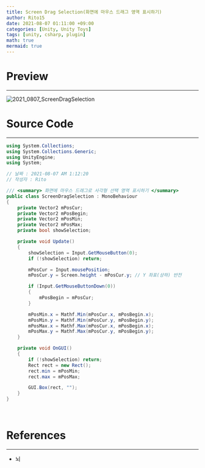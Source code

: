 ```yaml
---
title: Screen Drag Selection(화면에 마우스 드래그 영역 표시하기)
author: Rito15
date: 2021-08-07 01:11:00 +09:00
categories: [Unity, Unity Toys]
tags: [unity, csharp, plugin]
math: true
mermaid: true
---
```


# Preview
---

![2021_0807_ScreenDragSelection](https://user-images.githubusercontent.com/42164422/128541062-96cc08bb-a6d8-4170-a968-0a6c5c1e9ef4.gif)

# Source Code
---

```cs
using System.Collections;
using System.Collections.Generic;
using UnityEngine;
using System;

// 날짜 : 2021-08-07 AM 1:12:20
// 작성자 : Rito

/// <summary> 화면에 마우스 드래그로 사각형 선택 영역 표시하기 </summary>
public class ScreenDragSelection : MonoBehaviour
{
    private Vector2 mPosCur;
    private Vector2 mPosBegin;
    private Vector2 mPosMin;
    private Vector2 mPosMax;
    private bool showSelection;

    private void Update()
    {
        showSelection = Input.GetMouseButton(0);
        if (!showSelection) return;

        mPosCur = Input.mousePosition;
        mPosCur.y = Screen.height - mPosCur.y; // Y 좌표(상하) 반전

        if (Input.GetMouseButtonDown(0))
        {
            mPosBegin = mPosCur;
        }

        mPosMin.x = Mathf.Min(mPosCur.x, mPosBegin.x);
        mPosMin.y = Mathf.Min(mPosCur.y, mPosBegin.y);
        mPosMax.x = Mathf.Max(mPosCur.x, mPosBegin.x);
        mPosMax.y = Mathf.Max(mPosCur.y, mPosBegin.y);
    }

    private void OnGUI()
    {
        if (!showSelection) return;
        Rect rect = new Rect();
        rect.min = mPosMin;
        rect.max = mPosMax;

        GUI.Box(rect, "");
    }
}
```



<br>

# References
---
- 뇌